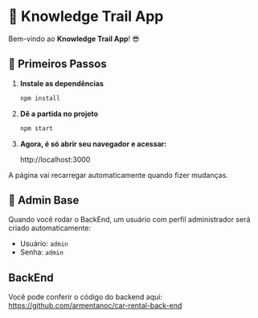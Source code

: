 # 📖 Knowledge Trail App 

Bem-vindo ao **Knowledge Trail App**! 😎

## 🚀 Primeiros Passos 

1. **Instale as dependências** 

   ```bash
   npm install
   ```

2. **Dê a partida no projeto** 

    ```bash
    npm start
    ```

3. **Agora, é só abrir seu navegador e acessar:**

    http://localhost:3000

A página vai recarregar automaticamente quando fizer mudanças. 

## 🔑 Admin Base 

Quando você rodar o BackEnd, um usuário com perfil administrador será criado automaticamente:

- Usuário: `admin`
- Senha: `admin`

## BackEnd

Você pode conferir o código do backend aqui:
https://github.com/armentanoc/car-rental-back-end

